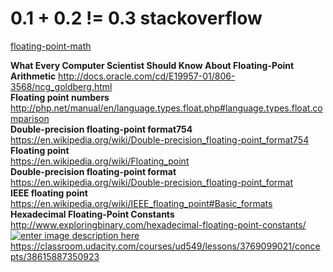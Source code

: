 # 0.1 + 0.2 != 0.3 stackoverflow

[floating-point-math](http://stackoverflow.com/questions/588004/is-floating-point-math-broken/40287130#40287130)



**What Every Computer Scientist Should Know About Floating-Point Arithmetic**
http://docs.oracle.com/cd/E19957-01/806-3568/ncg_goldberg.html  
**Floating point numbers** 
http://php.net/manual/en/language.types.float.php#language.types.float.comparison  
**Double-precision floating-point format754**  
https://en.wikipedia.org/wiki/Double-precision_floating-point_format754  
**Floating point**  
https://en.wikipedia.org/wiki/Floating_point  
**Double-precision floating-point format**  
https://en.wikipedia.org/wiki/Double-precision_floating-point_format  
**IEEE floating point**  
https://en.wikipedia.org/wiki/IEEE_floating_point#Basic_formats  
**Hexadecimal Floating-Point Constants**  
http://www.exploringbinary.com/hexadecimal-floating-point-constants/  
[![enter image description here][1]][1]  
https://classroom.udacity.com/courses/ud549/lessons/3769099021/concepts/38615887350923 



  [1]: https://i.stack.imgur.com/UiBsq.png
